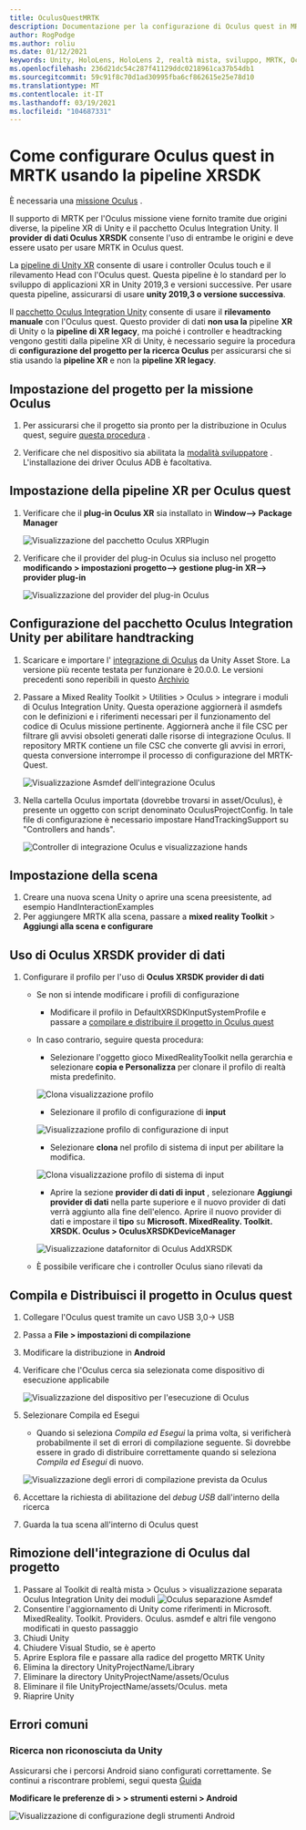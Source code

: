 ```yaml
---
title: OculusQuestMRTK
description: Documentazione per la configurazione di Oculus quest in MRTK
author: RogPodge
ms.author: roliu
ms.date: 01/12/2021
keywords: Unity, HoloLens, HoloLens 2, realtà mista, sviluppo, MRTK, Oculus quest,
ms.openlocfilehash: 236d21dc54c287f41129ddc0218961ca37b54db1
ms.sourcegitcommit: 59c91f8c70d1ad30995fba6cf862615e25e78d10
ms.translationtype: MT
ms.contentlocale: it-IT
ms.lasthandoff: 03/19/2021
ms.locfileid: "104687331"
---
```

# <a name="how-to-configure-oculus-quest-in-mrtk-using-the-xrsdk-pipeline"></a>Come configurare Oculus quest in MRTK usando la pipeline XRSDK

È necessaria una [missione Oculus](https://www.oculus.com/quest/) .

Il supporto di MRTK per l'Oculus missione viene fornito tramite due origini diverse, la pipeline XR di Unity e il pacchetto Oculus Integration Unity. Il **provider di dati Oculus XRSDK** consente l'uso di entrambe le origini e deve essere usato per usare MRTK in Oculus quest.

La [pipeline di Unity XR](https://docs.unity3d.com/Manual/XR.html) consente di usare i controller Oculus touch e il rilevamento Head con l'Oculus quest.
Questa pipeline è lo standard per lo sviluppo di applicazioni XR in Unity 2019,3 e versioni successive. Per usare questa pipeline, assicurarsi di usare **unity 2019,3 o versione successiva**.

Il [pacchetto Oculus Integration Unity](https://assetstore.unity.com/packages/tools/integration/oculus-integration-82022) consente di usare il **rilevamento manuale** con l'Oculus quest.
Questo provider di dati **non usa la** pipeline **XR** di Unity o la **pipeline di XR legacy**, ma poiché i controller e headtracking vengono gestiti dalla pipeline XR di Unity, è necessario seguire la procedura di **configurazione del progetto per la ricerca Oculus** per assicurarsi che si stia usando la **pipeline XR** e non la **pipeline XR legacy**.

## <a name="setting-up-project-for-the-oculus-quest"></a>Impostazione del progetto per la missione Oculus

1. Per assicurarsi che il progetto sia pronto per la distribuzione in Oculus quest, seguire [questa procedura](https://developer.oculus.com/documentation/unity/book-unity-gsg/) .

1. Verificare che nel dispositivo sia abilitata la [modalità sviluppatore](https://developer.oculus.com/documentation/native/android/mobile-device-setup/) . L'installazione dei driver Oculus ADB è facoltativa.

## <a name="setting-up-the-xr-pipeline-for-oculus-quest"></a>Impostazione della pipeline XR per Oculus quest

1. Verificare che il **plug-in Oculus XR** sia installato in **Window--> Package Manager**

    ![Visualizzazione del pacchetto Oculus XRPlugin](../images/cross-platform/oculus-quest/OculusXRPluginPackage.png)

1. Verificare che il provider del plug-in Oculus sia incluso nel progetto **modificando > impostazioni progetto--> gestione plug-in XR--> provider plug-in**

    ![Visualizzazione del provider del plug-in Oculus](../images/cross-platform/oculus-quest/OculusPluginProvider.png)

## <a name="setting-up-the-oculus-integration-unity-package-to-enable-handtracking"></a>Configurazione del pacchetto Oculus Integration Unity per abilitare handtracking

1. Scaricare e importare l' [integrazione di Oculus](https://assetstore.unity.com/packages/tools/integration/oculus-integration-82022) da Unity Asset Store. La versione più recente testata per funzionare è 20.0.0. Le versioni precedenti sono reperibili in questo [Archivio](https://developer.oculus.com/downloads/package/unity-integration-archive/)

1. Passare a Mixed Reality Toolkit > Utilities > Oculus > integrare i moduli di Oculus Integration Unity. Questa operazione aggiornerà il asmdefs con le definizioni e i riferimenti necessari per il funzionamento del codice di Oculus missione pertinente. Aggiornerà anche il file CSC per filtrare gli avvisi obsoleti generati dalle risorse di integrazione Oculus. Il repository MRTK contiene un file CSC che converte gli avvisi in errori, questa conversione interrompe il processo di configurazione del MRTK-Quest.

    ![Visualizzazione Asmdef dell'integrazione Oculus](../images/cross-platform/oculus-quest/OculusIntegrationAsmdef.png)

1. Nella cartella Oculus importata (dovrebbe trovarsi in asset/Oculus), è presente un oggetto con script denominato OculusProjectConfig. In tale file di configurazione è necessario impostare HandTrackingSupport su "Controllers and hands".

    ![Controller di integrazione Oculus e visualizzazione hands](../images/cross-platform/oculus-quest/OculusIntegrationControllerAndHands.png)

## <a name="setting-up-the-scene"></a>Impostazione della scena

1. Creare una nuova scena Unity o aprire una scena preesistente, ad esempio HandInteractionExamples
1. Per aggiungere MRTK alla scena, passare a **mixed reality Toolkit**  >  **Aggiungi alla scena e configurare**

## <a name="using-the-oculus-xrsdk-data-provider"></a>Uso di Oculus XRSDK provider di dati

1. Configurare il profilo per l'uso di **Oculus XRSDK provider di dati**
    - Se non si intende modificare i profili di configurazione
        - Modificare il profilo in DefaultXRSDKInputSystemProfile e passare a [compilare e distribuire il progetto in Oculus quest](OculusQuestMRTK.md#build-and-deploy-your-project-to-oculus-quest)

    - In caso contrario, seguire questa procedura:
        - Selezionare l'oggetto gioco MixedRealityToolkit nella gerarchia e selezionare **copia e Personalizza** per clonare il profilo di realtà mista predefinito.

        ![Clona visualizzazione profilo](../images/cross-platform/CloneProfile.png)

        - Selezionare il profilo di configurazione di **input**

        ![Visualizzazione profilo di configurazione di input](../images/cross-platform/InputConfigurationProfile.png)

        - Selezionare **clona** nel profilo di sistema di input per abilitare la modifica.

        ![Clona visualizzazione profilo di sistema di input](../images/cross-platform/CloneInputSystemProfile.png)

        - Aprire la sezione **provider di dati di input** , selezionare **Aggiungi provider di dati** nella parte superiore e il nuovo provider di dati verrà aggiunto alla fine dell'elenco.  Aprire il nuovo provider di dati e impostare il **tipo** su **Microsoft. MixedReality. Toolkit. XRSDK. Oculus > OculusXRSDKDeviceManager**

        ![Visualizzazione datafornitor di Oculus AddXRSDK](../images/cross-platform/oculus-quest/OculusAddDataXRSDKProvider.png)

    - È possibile verificare che i controller Oculus siano rilevati da

## <a name="build-and-deploy-your-project-to-oculus-quest"></a>Compila e Distribuisci il progetto in Oculus quest

1. Collegare l'Oculus quest tramite un cavo USB 3,0-> USB
1. Passa a **File > impostazioni di compilazione**
1. Modificare la distribuzione in **Android**
1. Verificare che l'Oculus cerca sia selezionata come dispositivo di esecuzione applicabile

    ![Visualizzazione del dispositivo per l'esecuzione di Oculus](../images/cross-platform/oculus-quest/OculusRunDevice.png)

1. Selezionare Compila ed Esegui
    - Quando si seleziona *Compila ed Esegui* la prima volta, si verificherà probabilmente il set di errori di compilazione seguente. Si dovrebbe essere in grado di distribuire correttamente quando si seleziona *Compila ed Esegui* di nuovo.

    ![Visualizzazione degli errori di compilazione prevista da Oculus](../images/cross-platform/oculus-quest/OculusExpectedBuildErrors.png)

1. Accettare la richiesta di abilitazione del _debug USB_ dall'interno della ricerca
1. Guarda la tua scena all'interno di Oculus quest

## <a name="removing-oculus-integration-from-the-project"></a>Rimozione dell'integrazione di Oculus dal progetto

1. Passare al Toolkit di realtà mista > Oculus > visualizzazione separata Oculus Integration Unity dei moduli  ![ Oculus separazione Asmdef](../images/cross-platform/oculus-quest/OculusSeparationAsmdef.png)
1. Consentire l'aggiornamento di Unity come riferimenti in Microsoft. MixedReality. Toolkit. Providers. Oculus. asmdef e altri file vengono modificati in questo passaggio
1. Chiudi Unity
1. Chiudere Visual Studio, se è aperto
1. Aprire Esplora file e passare alla radice del progetto MRTK Unity
1. Elimina la directory UnityProjectName/Library
1. Eliminare la directory UnityProjectName/assets/Oculus
1. Eliminare il file UnityProjectName/assets/Oculus. meta
1. Riaprire Unity

## <a name="common-errors"></a>Errori comuni

### <a name="quest-not-recognized-by-unity"></a>Ricerca non riconosciuta da Unity

Assicurarsi che i percorsi Android siano configurati correttamente. Se continui a riscontrare problemi, segui questa [Guida](https://developer.oculus.com/documentation/unity/book-unity-gsg/#install-android-tools)

**Modificare le preferenze di > > strumenti esterni > Android**

![Visualizzazione di configurazione degli strumenti Android](../images/cross-platform/oculus-quest/AndroidToolsConfig.png)
